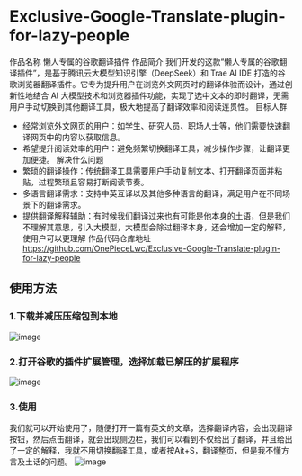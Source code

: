 # Exclusive-Google-Translate-plugin-for-lazy-people
作品名称
懒人专属的谷歌翻译插件
作品简介
我们开发的这款“懒人专属的谷歌翻译插件”，是基于腾讯云大模型知识引擎（DeepSeek）和 Trae AI IDE 打造的谷歌浏览器翻译插件。它专为提升用户在浏览外文网页时的翻译体验而设计，通过创新性地结合 AI 大模型技术和浏览器插件功能，实现了选中文本的即时翻译，无需用户手动切换到其他翻译工具，极大地提高了翻译效率和阅读连贯性。
目标人群
- 经常浏览外文网页的用户：如学生、研究人员、职场人士等，他们需要快速翻译网页中的内容以获取信息。
- 希望提升阅读效率的用户：避免频繁切换翻译工具，减少操作步骤，让翻译更加便捷。
解决什么问题
- 繁琐的翻译操作：传统翻译工具需要用户手动复制文本、打开翻译页面并粘贴，过程繁琐且容易打断阅读节奏。
- 多语言翻译需求：支持中英互译以及其他多种语言的翻译，满足用户在不同场景下的翻译需求。
- 提供翻译解释辅助：有时候我们翻译过来也有可能是他本身的土语，但是我们不理解其意思，引入大模型，大模型会除过翻译本身，还会增加一定的解释，使用户可以更理解
作品代码仓库地址
https://github.com/OnePieceLwc/Exclusive-Google-Translate-plugin-for-lazy-people

## 使用方法
### 1.下载并减压压缩包到本地
![image](https://github.com/user-attachments/assets/65254160-bd7a-4b69-afb1-dabdfda71417)
### 2.打开谷歌的插件扩展管理，选择加载已解压的扩展程序
![image](https://github.com/user-attachments/assets/2b21d291-68c7-43b3-9c32-d0e17f381a50)
### 3.使用
我们就可以开始使用了，随便打开一篇有英文的文章，选择翻译内容，会出现翻译按钮，然后点击翻译，就会出现侧边栏，我们可以看到不仅给出了翻译，并且给出了一定的解释，我就不用切换翻译工具，或者按Ait+S，翻译整页，但是我不懂方言及土话的问题。
![image](https://github.com/user-attachments/assets/f2d9c074-9ca8-4d83-a156-3724c50ef763)
